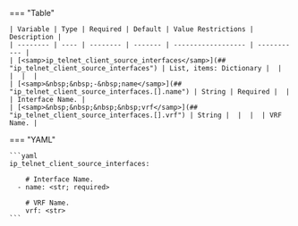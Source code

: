 <!--
  ~ Copyright (c) 2024 Arista Networks, Inc.
  ~ Use of this source code is governed by the Apache License 2.0
  ~ that can be found in the LICENSE file.
  -->
=== "Table"

    | Variable | Type | Required | Default | Value Restrictions | Description |
    | -------- | ---- | -------- | ------- | ------------------ | ----------- |
    | [<samp>ip_telnet_client_source_interfaces</samp>](## "ip_telnet_client_source_interfaces") | List, items: Dictionary |  |  |  |  |
    | [<samp>&nbsp;&nbsp;-&nbsp;name</samp>](## "ip_telnet_client_source_interfaces.[].name") | String | Required |  |  | Interface Name. |
    | [<samp>&nbsp;&nbsp;&nbsp;&nbsp;vrf</samp>](## "ip_telnet_client_source_interfaces.[].vrf") | String |  |  |  | VRF Name. |

=== "YAML"

    ```yaml
    ip_telnet_client_source_interfaces:

        # Interface Name.
      - name: <str; required>

        # VRF Name.
        vrf: <str>
    ```
